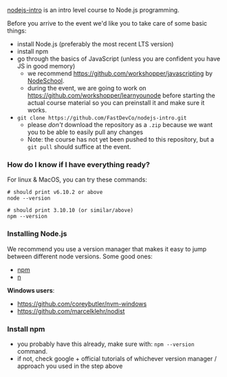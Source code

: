 
[nodejs-intro](https://github.com/FastDevCo/nodejs-intro) is an intro level course to Node.js programming.

Before you arrive to the event we'd like you to take care of some basic things:

* install Node.js (preferably the most recent LTS version)
* install npm
* go through the basics of JavaScript (unless you are confident you have JS in good memory)
  * we recommend https://github.com/workshopper/javascripting by [NodeSchool](https://nodeschool.io/).
  * during the event, we are going to work on https://github.com/workshopper/learnyounode before starting the actual course material so you can preinstall it and make sure it works.
* `git clone https://github.com/FastDevCo/nodejs-intro.git`
  * please *don't* download the repository as a `.zip` because we want you to be able to easily pull any changes
  * Note: the course has not yet been pushed to this repository, but a `git pull` should suffice at the event.


### How do I know if I have everything ready?

For linux & MacOS, you can try these commands:

```
# should print v6.10.2 or above
node --version

# should print 3.10.10 (or similar/above)
npm --version
```

### Installing Node.js

We recommend you use a version manager that makes it easy to jump between different node versions. Some good ones:

* [npm](https://github.com/creationix/nvm)
* [n](https://github.com/tj/n)

**Windows users**:
* https://github.com/coreybutler/nvm-windows
* https://github.com/marcelklehr/nodist

### Install npm

* you probably have this already, make sure with: `npm --version` command.
* if not, check google + official tutorials of whichever version manager / approach you used in the step above
